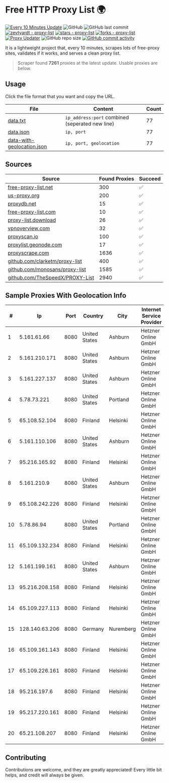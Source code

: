 
# Free HTTP Proxy List 🌍

[![Every 10 Minutes Update](https://github.com/mertguvencli/http-proxy-list/actions/workflows/main.yml/badge.svg?branch=main)](https://github.com/mertguvencli/http-proxy-list/actions/workflows/main.yml)
![GitHub](https://img.shields.io/github/license/mertguvencli/http-proxy-list)
![GitHub last commit](https://img.shields.io/github/last-commit/mertguvencli/http-proxy-list)
[![zevtyardt - proxy-list](https://img.shields.io/static/v1?label=zevtyardt&message=proxy-list&color=blue&logo=github)](https://github.com/zevtyardt/proxy-list "Go to GitHub repo")
[![stars - proxy-list](https://img.shields.io/github/stars/zevtyardt/proxy-list?style=social)](https://github.com/zevtyardt/proxy-list)
[![forks - proxy-list](https://img.shields.io/github/forks/zevtyardt/proxy-list?style=social)](https://github.com/zevtyardt/proxy-list)
[![Proxy Updater](https://github.com/zevtyardt/proxy-list/workflows/Proxy%20Updater/badge.svg)](https://github.com/zevtyardt/proxy-list/actions?query=workflow:"Proxy+Updater")
![GitHub repo size](https://img.shields.io/github/repo-size/zevtyardt/proxy-list)
[![GitHub commit activity](https://img.shields.io/github/commit-activity/m/zevtyardt/proxy-list?logo=commits)](https://github.com/zevtyardt/proxy-list/commits/main)

It is a lightweight project that, every 10 minutes, scrapes lots of free-proxy sites, validates if it works, and serves a clean proxy list.

> Scraper found **7261** proxies at the latest update. Usable proxies are below.

## Usage

Click the file format that you want and copy the URL.

|File|Content|Count|
|----|-------|-----|
|[data.txt](https://raw.githubusercontent.com/mertguvencli/http-proxy-list/main/proxy-list/data.txt)|`ip_address:port` combined (seperated new line)|77|
|[data.json](https://raw.githubusercontent.com/mertguvencli/http-proxy-list/main/proxy-list/data.json)|`ip, port`|77|
|[data-with-geolocation.json](https://raw.githubusercontent.com/mertguvencli/http-proxy-list/main/proxy-list/data-with-geolocation.json)|`ip, port, geolocation`|77|

## Sources

|Source|Found Proxies|Succeed|
|------|-------------|-------|
|[free-proxy-list.net](https://free-proxy-list.net)|300|✅|
|[us-proxy.org](https://www.us-proxy.org)|200|✅|
|[proxydb.net](http://proxydb.net)|15|✅|
|[free-proxy-list.com](https://free-proxy-list.com/?page=&port=&type%5B%5D=http&type%5B%5D=https&up_time=0&search=Search)|10|✅|
|[proxy-list.download](https://www.proxy-list.download/HTTP)|26|✅|
|[vpnoverview.com](https://vpnoverview.com/privacy/anonymous-browsing/free-proxy-servers)|32|✅|
|[proxyscan.io](https://www.proxyscan.io)|100|✅|
|[proxylist.geonode.com](https://proxylist.geonode.com/api/proxy-list?limit=300&page=1&sort_by=lastChecked&sort_type=desc&protocols=http,https)|17|✅|
|[proxyscrape.com](https://api.proxyscrape.com/v2/?request=displayproxies&protocol=http&timeout=10000&country=all&ssl=all&anonymity=all)|1636|✅|
|[github.com/clarketm/proxy-list](https://raw.githubusercontent.com/clarketm/proxy-list/master/proxy-list-raw.txt)|400|✅|
|[github.com/monosans/proxy-list](https://raw.githubusercontent.com/monosans/proxy-list/main/proxies/http.txt)|1585|✅|
|[github.com/TheSpeedX/PROXY-List](https://raw.githubusercontent.com/TheSpeedX/PROXY-List/master/http.txt)|2940|✅|


## Sample Proxies With Geolocation Info

|#|Ip|Port|Country|City|Internet Service Provider|
|-|--|----|-------|----|-------------------------|
|1|5.161.61.66|8080|United States|Ashburn|Hetzner Online GmbH|
|2|5.161.210.171|8080|United States|Ashburn|Hetzner Online GmbH|
|3|5.161.227.137|8080|United States|Ashburn|Hetzner Online GmbH|
|4|5.78.73.221|8080|United States|Portland|Hetzner Online GmbH|
|5|65.108.52.104|8080|Finland|Helsinki|Hetzner Online GmbH|
|6|5.161.110.106|8080|United States|Ashburn|Hetzner Online GmbH|
|7|95.216.165.92|8080|Finland|Helsinki|Hetzner Online GmbH|
|8|5.161.210.9|8080|United States|Ashburn|Hetzner Online GmbH|
|9|65.108.242.226|8080|Finland|Helsinki|Hetzner Online GmbH|
|10|5.78.86.94|8080|United States|Portland|Hetzner Online GmbH|
|11|65.109.132.234|8080|Finland|Helsinki|Hetzner Online GmbH|
|12|5.161.199.161|8080|United States|Ashburn|Hetzner Online GmbH|
|13|95.216.208.158|8080|Finland|Helsinki|Hetzner Online GmbH|
|14|65.109.227.113|8080|Finland|Helsinki|Hetzner Online GmbH|
|15|128.140.63.206|8080|Germany|Nuremberg|Hetzner Online GmbH|
|16|65.109.161.143|8080|Finland|Helsinki|Hetzner Online GmbH|
|17|65.109.226.161|8080|Finland|Helsinki|Hetzner Online GmbH|
|18|95.216.197.6|8080|Finland|Helsinki|Hetzner Online GmbH|
|19|95.217.220.161|8080|Finland|Helsinki|Hetzner Online GmbH|
|20|65.21.108.207|8080|Finland|Helsinki|Hetzner Online GmbH|



## Contributing

Contributions are welcome, and they are greatly appreciated! Every
little bit helps, and credit will always be given.

